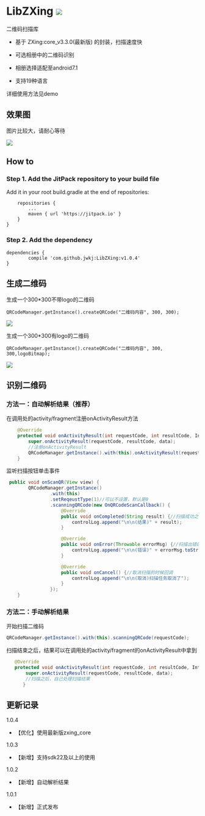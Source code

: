 # LibZXing [![](https://jitpack.io/v/jwkj/LibZXing.svg)](https://jitpack.io/#jwkj/LibZXing)
二维码扫描库

- 基于 ZXing:core_v3.3.0(最新版) 的封装，扫描速度快

- 可选相册中的二维码识别

- 相册选择适配至android7.1

- 支持19种语言

详细使用方法见demo


## 效果图

图片比较大，请耐心等待

![](https://github.com/jwkj/LibZXing/blob/master/qrcode.gif)

## How to

### Step 1. Add the JitPack repository to your build file


Add it in your root build.gradle at the end of repositories:

```allprojects {
    repositories {
        ...
        maven { url 'https://jitpack.io' }
    }
}
```
### Step 2. Add the dependency
```
dependencies {
        compile 'com.github.jwkj:LibZXing:v1.0.4'
}
```

## 生成二维码

生成一个300*300不带logo的二维码

```
QRCodeManager.getInstance().createQRCode("二维码内容", 300, 300);
```
![](https://github.com/jwkj/LibZXing/blob/master/nologo.png)

生成一个300*300有logo的二维码

```
QRCodeManager.getInstance().createQRCode("二维码内容", 300, 300,logoBitmap);
```

![](https://github.com/jwkj/LibZXing/blob/master/logo.png)

## 识别二维码

### 方法一：自动解析结果（推荐）

在调用处的activity/fragment注册onActivityResult方法

```java
    @Override
    protected void onActivityResult(int requestCode, int resultCode, Intent data) {
        super.onActivityResult(requestCode, resultCode, data);
        //注册onActivityResult
        QRCodeManager.getInstance().with(this).onActivityResult(requestCode, resultCode, data);
    }
```

监听扫描按钮单击事件

```java
 public void onScanQR(View view) {
        QRCodeManager.getInstance()
                .with(this)
                .setReqeustType(1)//可以不设置，默认是0
                .scanningQRCode(new OnQRCodeScanCallback() {
                    @Override
                    public void onCompleted(String result) {//扫描成功之后回调，result就是扫描的结果
                        controlLog.append("\n\n(结果)" + result);
                    }

                    @Override
                    public void onError(Throwable errorMsg) {//扫描出错的时候回调
                        controlLog.append("\n\n(错误)" + errorMsg.toString());
                    }

                    @Override
                    public void onCancel() {//取消扫描的时候回调
                        controlLog.append("\n\n(取消)扫描任务取消了");
                    }
                });
    }
```

### 方法二：手动解析结果

开始扫描二维码

```java
QRCodeManager.getInstance().with(this).scanningQRCode(requestCode);
```

扫描结束之后，结果可以在调用处的activity/fragment的onActivityResult中拿到

```java
   @Override
   protected void onActivityResult(int requestCode, int resultCode, Intent data) {
       super.onActivityResult(requestCode, resultCode, data);
       //扫描之后，自己处理扫描结果
      }
```

## 更新记录

1.0.4
- 【优化】使用最新版zxing_core

1.0.3

- 【新增】支持sdk22及以上的使用

1.0.2

- 【新增】自动解析结果

1.0.1

- 【新增】正式发布
